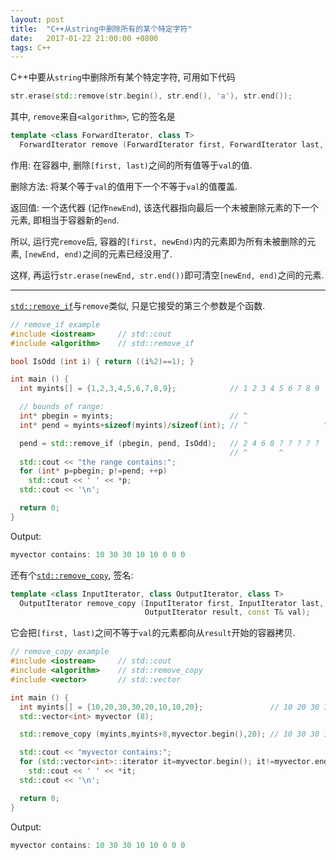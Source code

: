 ```yaml
---
layout: post
title:  "C++从string中删除所有的某个特定字符"
date:   2017-01-22 21:00:00 +0800
tags: C++
---
```


C++中要从`string`中删除所有某个特定字符, 可用如下代码

```cpp
str.erase(std::remove(str.begin(), str.end(), 'a'), str.end());
```

其中, `remove`来自`<algorithm>`, 它的签名是

```cpp
template <class ForwardIterator, class T>
  ForwardIterator remove (ForwardIterator first, ForwardIterator last, const T& val);
```

作用: 在容器中, 删除`[first, last)`之间的所有值等于`val`的值.

删除方法: 将某个等于`val`的值用下一个不等于`val`的值覆盖.

返回值: 一个迭代器 (记作`newEnd`), 该迭代器指向最后一个未被删除元素的下一个元素, 即相当于容器新的`end`.

所以, 运行完`remove`后, 容器的`[first, newEnd)`内的元素即为所有未被删除的元素, `[newEnd, end)`之间的元素已经没用了.

这样, 再运行`str.erase(newEnd, str.end())`即可清空`[newEnd, end)`之间的元素.

---

[`std::remove_if`](http://www.cplusplus.com/reference/algorithm/remove_if/)与`remove`类似, 只是它接受的第三个参数是个函数.

```cpp
// remove_if example
#include <iostream>     // std::cout
#include <algorithm>    // std::remove_if

bool IsOdd (int i) { return ((i%2)==1); }

int main () {
  int myints[] = {1,2,3,4,5,6,7,8,9};            // 1 2 3 4 5 6 7 8 9

  // bounds of range:
  int* pbegin = myints;                          // ^
  int* pend = myints+sizeof(myints)/sizeof(int); // ^                 ^

  pend = std::remove_if (pbegin, pend, IsOdd);   // 2 4 6 8 ? ? ? ? ?
                                                 // ^       ^
  std::cout << "the range contains:";
  for (int* p=pbegin; p!=pend; ++p)
    std::cout << ' ' << *p;
  std::cout << '\n';

  return 0;
}
```

Output:

```cpp
myvector contains: 10 30 30 10 10 0 0 0
```

还有个[`std::remove_copy`](http://www.cplusplus.com/reference/algorithm/remove_copy/), 签名:

```cpp
template <class InputIterator, class OutputIterator, class T>
  OutputIterator remove_copy (InputIterator first, InputIterator last,
                              OutputIterator result, const T& val);
```

它会把`[first, last)`之间不等于`val`的元素都向从`result`开始的容器拷贝.


```cpp
// remove_copy example
#include <iostream>     // std::cout
#include <algorithm>    // std::remove_copy
#include <vector>       // std::vector

int main () {
  int myints[] = {10,20,30,30,20,10,10,20};               // 10 20 30 30 20 10 10 20
  std::vector<int> myvector (8);

  std::remove_copy (myints,myints+8,myvector.begin(),20); // 10 30 30 10 10 0 0 0

  std::cout << "myvector contains:";
  for (std::vector<int>::iterator it=myvector.begin(); it!=myvector.end(); ++it)
    std::cout << ' ' << *it;
  std::cout << '\n';

  return 0;
}
```

Output:

```cpp
myvector contains: 10 30 30 10 10 0 0 0
```
